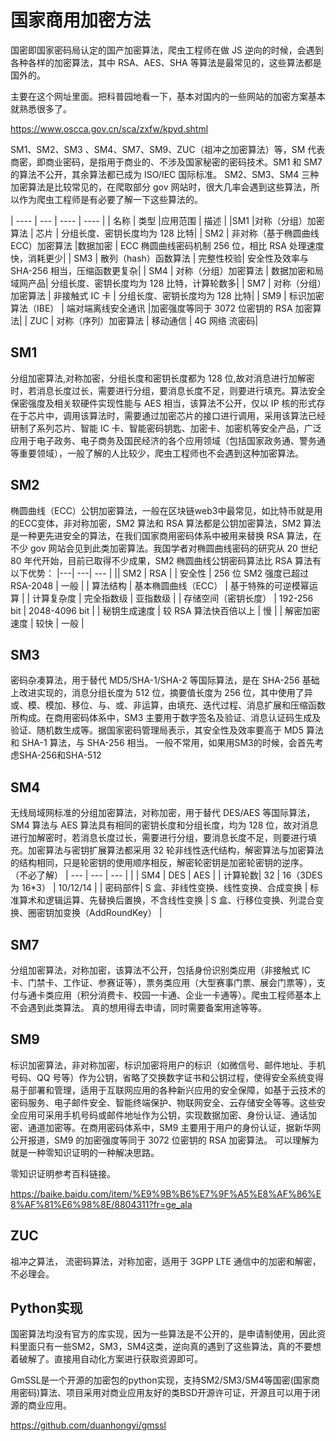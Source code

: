 # 国家商用加密方法
国密即国家密码局认定的国产加密算法，爬虫工程师在做 JS 逆向的时候，会遇到各种各样的加密算法，其中 RSA、AES、SHA 等算法是最常见的，这些算法都是国外的。

主要在这个网址里面。把科普园地看一下，基本对国内的一些网站的加密方案基本就熟悉很多了。

https://www.oscca.gov.cn/sca/zxfw/kpyd.shtml

SM1、SM2、SM3 、SM4、SM7、SM9、ZUC（祖冲之加密算法）等，SM 代表商密，即商业密码，是指用于商业的、不涉及国家秘密的密码技术。SM1 和 SM7 的算法不公开，其余算法都已成为 ISO/IEC 国际标准。
SM2、SM3、SM4 三种加密算法是比较常见的，在爬取部分 gov 网站时，很大几率会遇到这些算法，所以作为爬虫工程师是有必要了解一下这些算法的。

| ---- | --- |  ---- | ---- |
| 名称 | 类型  |应用范围 | 描述 |
|SM1	 |对称（分组）加密算法 | 	芯片	 | 分组长度、密钥长度均为 128 比特|
| SM2	| 非对称（基于椭圆曲线 ECC）加密算法	|数据加密 | 	ECC 椭圆曲线密码机制 256 位，相比 RSA 处理速度快，消耗更少|
| SM3	| 散列（hash）函数算法	 | 完整性校验|	安全性及效率与 SHA-256 相当，压缩函数更复杂|
| SM4	| 对称（分组）加密算法 | 	数据加密和局域网产品|	分组长度、密钥长度均为 128 比特，计算轮数多|
| SM7	| 对称（分组）加密算法 | 	非接触式 IC 卡 |	分组长度、密钥长度均为 128 比特|
| SM9	| 标识加密算法（IBE） | 	端对端离线安全通讯	|加密强度等同于 3072 位密钥的 RSA 加密算法|
| ZUC	| 对称（序列）加密算法 | 	移动通信 | 4G 网络	流密码|
## SM1 
分组加密算法,对称加密，分组长度和密钥长度都为 128 位,故对消息进行加解密时，若消息长度过长，需要进行分组，要消息长度不足，则要进行填充。算法安全保密强度及相关软硬件实现性能与 AES 相当，该算法不公开，仅以 IP 核的形式存在于芯片中，调用该算法时，需要通过加密芯片的接口进行调用，采用该算法已经研制了系列芯片、智能 IC 卡、智能密码钥匙、加密卡、加密机等安全产品，广泛应用于电子政务、电子商务及国民经济的各个应用领域（包括国家政务通、警务通等重要领域），一般了解的人比较少，爬虫工程师也不会遇到这种加密算法。
## SM2 
椭圆曲线（ECC）公钥加密算法，一般在区块链web3中最常见，如比特币就是用的ECC变体，非对称加密，SM2 算法和 RSA 算法都是公钥加密算法，SM2 算法是一种更先进安全的算法，在我们国家商用密码体系中被用来替换 RSA 算法，在不少 gov 网站会见到此类加密算法。我国学者对椭圆曲线密码的研究从 20 世纪 80 年代开始，目前已取得不少成果，SM2 椭圆曲线公钥密码算法比 RSA 算法有以下优势：
|---| ---| --- |
||	SM2 | 	RSA | 
| 安全性 | 	256 位 SM2 强度已超过 RSA-2048 | 	一般 |
| 算法结构 | 	基本椭圆曲线（ECC） | 	基于特殊的可逆模幂运算 |
| 计算复杂度	 | 完全指数级	 | 亚指数级 |
| 存储空间（密钥长度） | 	192-256 bit | 	2048-4096 bit |
| 秘钥生成速度 | 	较 RSA 算法快百倍以上	 | 慢 |
| 解密加密速度 | 	较快	 | 一般 |
## SM3
密码杂凑算法，用于替代 MD5/SHA-1/SHA-2 等国际算法，是在 SHA-256 基础上改进实现的，消息分组长度为 512 位，摘要值长度为 256 位，其中使用了异或、模、模加、移位、与、或、非运算，由填充、迭代过程、消息扩展和压缩函数所构成。在商用密码体系中，SM3 主要用于数字签名及验证、消息认证码生成及验证、随机数生成等。据国家密码管理局表示，其安全性及效率要高于 MD5 算法和 SHA-1 算法，与 SHA-256 相当。
一般不常用，如果用SM3的时候，会首先考虑SHA-256和SHA-512

## SM4
无线局域网标准的分组加密算法，对称加密，用于替代 DES/AES 等国际算法，SM4 算法与 AES 算法具有相同的密钥长度和分组长度，均为 128 位，故对消息进行加解密时，若消息长度过长，需要进行分组，要消息长度不足，则要进行填充。加密算法与密钥扩展算法都采用 32 轮非线性迭代结构，解密算法与加密算法的结构相同，只是轮密钥的使用顺序相反，解密轮密钥是加密轮密钥的逆序。
（不必了解）
| --- | --- | --- | 
| | SM4 | 	DES	 | AES | 
 | 计算轮数| 	32 | 	16（3DES 为 16*3） |	10/12/14 | 
 | 密码部件|	S 盒、非线性变换、线性变换、合成变换	| 标准算术和逻辑运算、先替换后置换，不含线性变换 |	S 盒、行移位变换、列混合变换、圈密钥加变换（AddRoundKey） |


## SM7

分组加密算法，对称加密，该算法不公开，包括身份识别类应用（非接触式 IC 卡、门禁卡、工作证、参赛证等），票务类应用（大型赛事门票、展会门票等），支付与通卡类应用（积分消费卡、校园一卡通、企业一卡通等）。爬虫工程师基本上不会遇到此类算法。
真的想用得去申请，同时需要备案用途等等。

## SM9
标识加密算法，非对称加密，标识加密将用户的标识（如微信号、邮件地址、手机号码、QQ 号等）作为公钥，省略了交换数字证书和公钥过程，使得安全系统变得易于部署和管理，适用于互联网应用的各种新兴应用的安全保障，如基于云技术的密码服务、电子邮件安全、智能终端保护、物联网安全、云存储安全等等。这些安全应用可采用手机号码或邮件地址作为公钥，实现数据加密、身份认证、通话加密、通道加密等。在商用密码体系中，SM9 主要用于用户的身份认证，据新华网公开报道，SM9 的加密强度等同于 3072 位密钥的 RSA 加密算法。
可以理解为就是一种零知识证明的一种解决思路。

零知识证明参考百科链接。

https://baike.baidu.com/item/%E9%9B%B6%E7%9F%A5%E8%AF%86%E8%AF%81%E6%98%8E/8804311?fr=ge_ala

## ZUC
祖冲之算法， 流密码算法，对称加密，适用于 3GPP LTE 通信中的加密和解密，不必理会。

## Python实现
国密算法均没有官方的库实现，因为一些算法是不公开的，是申请制使用，因此资料里面只有一些SM2，SM3，SM4这类，逆向真的遇到了这些算法，真的不要想着破解了。直接用自动化方案进行获取资源即可。

GmSSL是一个开源的加密包的python实现，支持SM2/SM3/SM4等国密(国家商用密码)算法、项目采用对商业应用友好的类BSD开源许可证，开源且可以用于闭源的商业应用。

https://github.com/duanhongyi/gmssl


